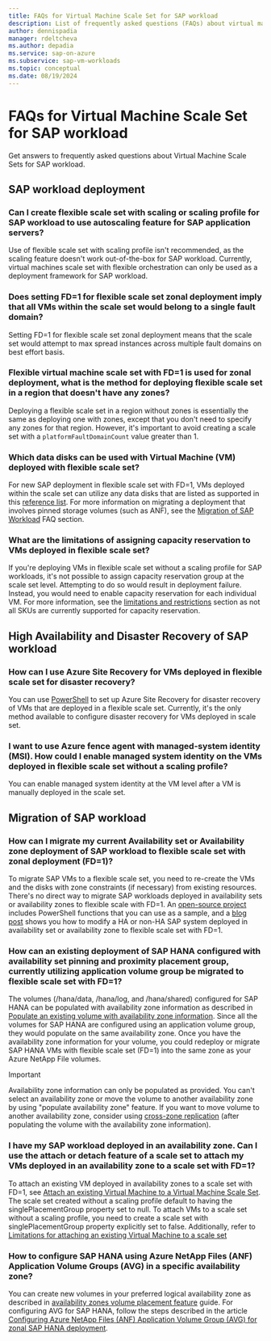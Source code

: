 ```yaml
---
title: FAQs for Virtual Machine Scale Set for SAP workload
description: List of frequently asked questions (FAQs) about virtual machine scale set with flexible orchestration for SAP workload
author: dennispadia
manager: rdeltcheva
ms.author: depadia
ms.service: sap-on-azure
ms.subservice: sap-vm-workloads
ms.topic: conceptual
ms.date: 08/19/2024
---
```


# FAQs for Virtual Machine Scale Set for SAP workload

Get answers to frequently asked questions about Virtual Machine Scale Sets for SAP workload.

## SAP workload deployment

### Can I create flexible scale set with scaling or scaling profile for SAP workload to use autoscaling feature for SAP application servers?

Use of flexible scale set with scaling profile isn't recommended, as the scaling feature doesn't work out-of-the-box for SAP workload. Currently, virtual machines scale set with flexible orchestration can only be used as a deployment framework for SAP workload.

### Does setting FD=1 for flexible scale set zonal deployment imply that all VMs within the scale set would belong to a single fault domain?

Setting FD=1 for flexible scale set zonal deployment means that the scale set would attempt to max spread instances across multiple fault domains on best effort basis.

### Flexible virtual machine scale set with FD=1 is used for zonal deployment, what is the method for deploying flexible scale set in a region that doesn't have any zones?

Deploying a flexible scale set in a region without zones is essentially the same as deploying one with zones, except that you don't need to specify any zones for that region. However, it's important to avoid creating a scale set with a `platformFaultDomainCount` value greater than 1.

### Which data disks can be used with Virtual Machine (VM) deployed with flexible scale set?

For new SAP deployment in flexible scale set with FD=1, VMs deployed within the scale set can utilize any data disks that are listed as supported in this [reference list](/azure/virtual-machine-scale-sets/virtual-machine-scale-sets-faq#are-data-disks-supported-within-scale-sets-). For more information on migrating a deployment that involves pinned storage volumes (such as ANF), see the [Migration of SAP Workload](#migration-of-sap-workload) FAQ section.

### What are the limitations of assigning capacity reservation to VMs deployed in flexible scale set?

If you're deploying VMs in flexible scale set without a scaling profile for SAP workloads, it's not possible to assign capacity reservation group at the scale set level. Attempting to do so would result in deployment failure. Instead, you would need to enable capacity reservation for each individual VM. For more information, see the [limitations and restrictions](/azure/virtual-machines/capacity-reservation-overview#limitations-and-restrictions) section as not all SKUs are currently supported for capacity reservation.

## High Availability and Disaster Recovery of SAP workload

### How can I use Azure Site Recovery for VMs deployed in flexible scale set for disaster recovery?

You can use [PowerShell](../../site-recovery/azure-to-azure-powershell.md) to set up Azure Site Recovery for disaster recovery of VMs that are deployed in a flexible scale set. Currently, it's the only method available to configure disaster recovery for VMs deployed in scale set.

### I want to use Azure fence agent with managed-system identity (MSI). How could I enable managed system identity on the VMs deployed in flexible scale set without a scaling profile?

You can enable managed system identity at the VM level after a VM is manually deployed in the scale set.

## Migration of SAP workload

### How can I migrate my current Availability set or Availability zone deployment of SAP workload to flexible scale set with zonal deployment (FD=1)?

To migrate SAP VMs to a flexible scale set, you need to re-create the VMs and the disks with zone constraints (if necessary) from existing resources. There's no direct way to migrate SAP workloads deployed in availability sets or availability zones to flexible scale with FD=1. An [open-source project](https://github.com/Azure/SAP-on-Azure-Scripts-and-Utilities/tree/main/Move-VM-from-AvSet-to-AvZone/Move-Regional-SAP-HA-To-Zonal-SAP-HA-WhitePaper) includes PowerShell functions that you can use as a sample, and a [blog post](https://techcommunity.microsoft.com/t5/running-sap-applications-on-the/how-to-easily-migrate-an-existing-sap-system-vms-to-flexible/ba-p/3833548) shows you how to modify a HA or non-HA SAP system deployed in availability set or availability zone to flexible scale set with FD=1.

### How can an existing deployment of SAP HANA configured with availability set pinning and proximity placement group, currently utilizing application volume group be migrated to flexible scale set with FD=1?

The volumes (/hana/data, /hana/log, and /hana/shared) configured for SAP HANA can be populated with availability zone information as described in [Populate an existing volume with availability zone information](../../azure-netapp-files/manage-availability-zone-volume-placement.md#populate-an-existing-volume-with-availability-zone-information). Since all the volumes for SAP HANA are configured using an application volume group, they would populate on the same availability zone. Once you have the availability zone information for your volume, you could redeploy or migrate SAP HANA VMs with flexible scale set (FD=1) into the same zone as your Azure NetApp File volumes.

> [!IMPORTANT]
> Availability zone information can only be populated as provided. You can't select an availability zone or move the volume to another availability zone by using "populate availability zone" feature. If you want to move volume to another availability zone, consider using [cross-zone replication](../../azure-netapp-files/create-cross-zone-replication.md) (after populating the volume with the availability zone information).

### I have my SAP workload deployed in an availability zone. Can I use the attach or detach feature of a scale set to attach my VMs deployed in an availability zone to a scale set with FD=1?

To attach an existing VM deployed in availability zones to a scale set with FD=1, see [Attach an existing Virtual Machine to a Virtual Machine Scale Set](../../virtual-machine-scale-sets/virtual-machine-scale-sets-attach-detach-vm.md?tabs=portal-1%2Cportal-2%2Cportal-3#attach-an-existing-virtual-machine-to-a-virtual-machine-scale-set). The scale set created without a scaling profile default to having the singlePlacementGroup property set to null. To attach VMs to a scale set without a scaling profile, you need to create a scale set with singlePlacementGroup property explicitly set to false. Additionally, refer to [Limitations for attaching an existing Virtual Machine to a scale set](../../virtual-machine-scale-sets/virtual-machine-scale-sets-attach-detach-vm.md?tabs=portal-1%2Cportal-2%2Cportal-3#limitations-for-attaching-an-existing-virtual-machine-to-a-scale-set)

### How to configure SAP HANA using Azure NetApp Files (ANF) Application Volume Groups (AVG) in a specific availability zone?

You can create new volumes in your preferred logical availability zone as described in [availability zones volume placement feature](../../azure-netapp-files/manage-availability-zone-volume-placement.md) guide. For configuring AVG for SAP HANA, follow the steps described in the article [Configuring Azure NetApp Files (ANF) Application Volume Group (AVG) for zonal SAP HANA deployment](https://techcommunity.microsoft.com/t5/running-sap-applications-on-the/configuring-azure-netapp-files-anf-application-volume-group-avg/ba-p/3943801).
